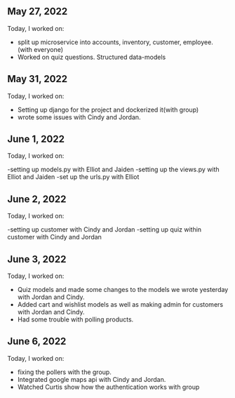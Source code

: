## May 27, 2022

Today, I worked on:

- split up microservice into accounts, inventory, customer, employee. (with everyone)
- Worked on quiz questions. Structured data-models

## May 31, 2022

Today, I worked on:

- Setting up django for the project and dockerized it(with group)
- wrote some issues with Cindy and Jordan.

## June 1, 2022

Today, I worked on:

-setting up models.py with Elliot and Jaiden
-setting up the views.py with Elliot and Jaiden
-set up the urls.py with Elliot

## June 2, 2022

Today, I worked on:

-setting up customer with Cindy and Jordan
-setting up quiz within customer with Cindy and Jordan

## June 3, 2022

Today, I worked on:

- Quiz models and made some changes to the models we wrote yesterday with Jordan and Cindy.
- Added cart and wishlist models as well as making admin for customers with Jordan and Cindy.
- Had some trouble with polling products.

## June 6, 2022

Today, I worked on:

- fixing the pollers with the group.
- Integrated google maps api with Cindy and Jordan.
- Watched Curtis show how the authentication works with group
 